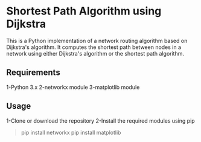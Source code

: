 # Shortest Path Algorithm using Dijkstra
This is a Python implementation of a network routing algorithm based on Dijkstra's algorithm. It computes the shortest path between nodes in a network using either Dijkstra's algorithm or the shortest path algorithm.

## Requirements
1-Python 3.x
2-networkx module
3-matplotlib module
## Usage
1-Clone or download the repository
2-Install the required modules using pip
> pip install networkx
> pip install matplotlib
